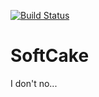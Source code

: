 [![Build Status](https://travis-ci.org/jiangtianyu2009/PiSoftCake.svg?branch=master)](https://travis-ci.org/jiangtianyu2009/PiSoftCake)

# SoftCake
I don't no...
